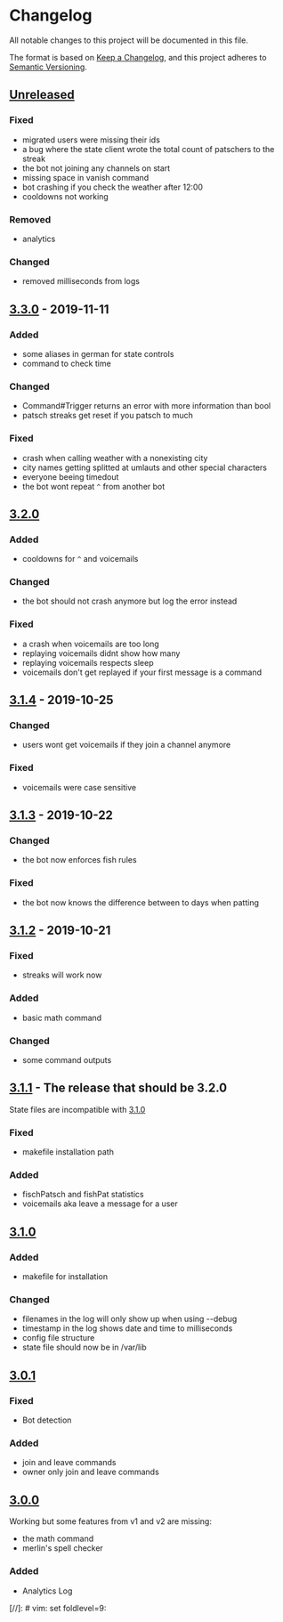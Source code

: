 # Changelog

All notable changes to this project will be documented in this file.

The format is based on [Keep a Changelog](https://keepachangelog.com/en/1.0.0/),
and this project adheres to [Semantic Versioning](https://semver.org/spec/v2.0.0.html).

## [Unreleased]

### Fixed

* migrated users were missing their ids
* a bug where the state client wrote the total count of patschers to the streak
* the bot not joining any channels on start
* missing space in vanish command
* bot crashing if you check the weather after 12:00
* cooldowns not working

### Removed

* analytics

### Changed

* removed milliseconds from logs


## [3.3.0] - 2019-11-11

### Added

* some aliases in german for state controls
* command to check time

### Changed

* Command#Trigger returns an error with more information than bool
* patsch streaks get reset if you patsch to much

### Fixed

* crash when calling weather with a nonexisting city
* city names getting splitted at umlauts and other special characters
* everyone beeing timedout
* the bot wont repeat `^` from another bot


## [3.2.0]

### Added

* cooldowns for `^` and voicemails

### Changed

* the bot should not crash anymore but log the error instead

### Fixed

* a crash when voicemails are too long
* replaying voicemails didnt show how many
* replaying voicemails respects sleep
* voicemails don't get replayed if your first message is a command


## [3.1.4] - 2019-10-25

### Changed

* users wont get voicemails if they join a channel anymore

### Fixed

* voicemails were case sensitive


## [3.1.3] - 2019-10-22

### Changed

* the bot now enforces fish rules

### Fixed

* the bot now knows the difference between to days when patting


## [3.1.2] - 2019-10-21

### Fixed

* streaks will work now

### Added

* basic math command

### Changed

* some command outputs


## [3.1.1] - The release that should be 3.2.0

State files are incompatible with [3.1.0]

### Fixed

* makefile installation path

### Added

* fischPatsch and fishPat statistics
* voicemails aka leave a message for a user


## [3.1.0]

### Added

* makefile for installation

### Changed

* filenames in the log will only show up when using --debug
* timestamp in the log shows date and time to milliseconds
* config file structure
* state file should now be in /var/lib


## [3.0.1]

### Fixed

* Bot detection

### Added

* join and leave commands
* owner only join and leave commands


## [3.0.0]

Working but some features from v1 and v2 are missing:

* the math command
* merlin's spell checker

### Added

* Analytics Log


[Unreleased]: https://github.com/Chronophylos/chb3/compare/v3.3.0..HEAD
[3.3.0]: https://github.com/Chronophylos/chb3/compare/v3.2.0..v3.3.0
[3.2.0]: https://github.com/Chronophylos/chb3/compare/v3.1.4..v3.2.0
[3.1.4]: https://github.com/Chronophylos/chb3/compare/v3.1.3..v3.1.4
[3.1.3]: https://github.com/Chronophylos/chb3/compare/v3.1.2..v3.1.3
[3.1.2]: https://github.com/Chronophylos/chb3/compare/v3.1.1..v3.1.2
[3.1.1]: https://github.com/Chronophylos/chb3/compare/v3.1.0..v3.1.1
[3.1.0]: https://github.com/Chronophylos/chb3/compare/v3.0.1..v3.1.0
[3.0.1]: https://github.com/Chronophylos/chb3/compare/v3.0.0..v3.0.1
[3.0.0]: https://github.com/Chronophylos/chb3/releases/tag/v3.0.0

[//]: # vim: set foldlevel=9:
